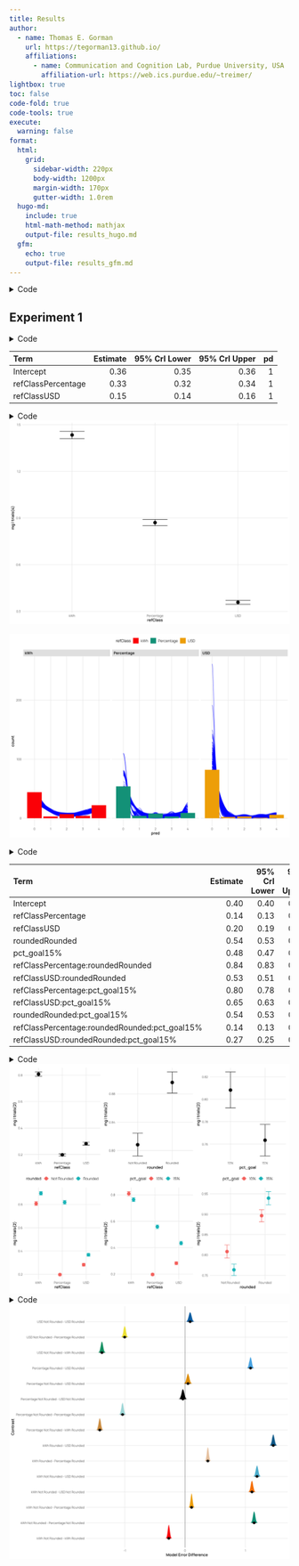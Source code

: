 ```yaml
---
title: Results
author:
  - name: Thomas E. Gorman
    url: https://tegorman13.github.io/
    affiliations:
      - name: Communication and Cognition Lab, Purdue University, USA
        affiliation-url: https://web.ics.purdue.edu/~treimer/
lightbox: true
toc: false
code-fold: true
code-tools: true
execute:
  warning: false
format:
  html:
    grid:
      sidebar-width: 220px
      body-width: 1200px
      margin-width: 170px
      gutter-width: 1.0rem
  hugo-md:
    include: true
    html-math-method: mathjax
    output-file: results_hugo.md
  gfm:
    echo: true
    output-file: results_gfm.md
---
```



<details class="code-fold">
<summary>Code</summary>

``` r
library(pacman)
pacman::p_load(dplyr,purrr,tidyr,here,tibble,brms,rstan,bayestestR,emmeans,tidybayes,modelsummary,
               ggplot2,gt,knitr,kableExtra,ggh4x,lme4,flextable)

options(digits=2, scipen=999, dplyr.summarise.inform=FALSE)
options(brms.backend="cmdstanr",mc.cores=4)

walk(c("fun_plot"), ~ source(here::here(paste0("Scripts/", .x, ".R"))))
theme_set(theme_nice())



s1 <- readRDS(here::here("data/s1_processed.rds"))

s1_agg <- s1 |> 
  filter(appliance !="Total kWh") |> 
  group_by(id,refClass,state,block,plan,calc,edu,pct_goal) |> 
  summarise(total_kWh = sum(value),orig_kWh=sum(family), 
            pct_change = round((orig_kWh-total_kWh)/orig_kWh,3), state_dif=mean(state_dif)) |> 
  mutate(matched_goal = (pct_change == pct_goal))

s1_agg4 <- s1_agg |> group_by(id,refClass,calc) |> 
  summarise(mg=sum(matched_goal),n=n(), pct=mg/n) 



s2_long <- readRDS(here::here("data/s2_processed.rds"))

s2_agg <- s2_long |> 
  filter(appliance != "TOTAL") |> 
  group_by(id, refClass, state, pct_goal, pct, rounded, block, plan, calc, edu) |> 
  summarise(
    total_kWh = sum(value),
    orig_kWh = sum(family),
    pct_change = round((orig_kWh - total_kWh) / orig_kWh, 3),
    state_dif = mean(state_dif),
    .groups = "drop"
  ) |>
  mutate(matched_goal = (pct_change == pct),
         matched_goal2 = abs(pct_change-pct)<.03)

s2_agg4 <- s2_agg |> group_by(id,refClass,calc) |> 
  summarise(mg=sum(matched_goal),n=n(), pct=mg/n) 

s2_agg2 <- s2_agg |> group_by(id,refClass,rounded,pct_goal,pct,calc) |> 
  summarise(mg=sum(matched_goal),n=n(), pct=mg/n) 
```

</details>

## Experiment 1

<details class="code-fold">
<summary>Code</summary>

``` r
##| label: tbl-s1-bb
##| tbl-cap: "E1. beta-binomial regression results


s1_bb1 <- brm(
  mg | trials(4) ~ refClass,
  family = beta_binomial(),
  cores=4,
  iter=5000,
  data = s1_agg4,
  file=paste0(here::here("data/model_cache",'s1_bb1.rds'))
)

mted1 <- as.data.frame(describe_posterior(s1_bb1, centrality = "Mean"))[, c(1,2,4,5,6)]
colnames(mted1) <- c("Term", "Estimate"," 95% CrI Lower", " 95% CrI Upper", "pd")

mted1 |>
  mutate(across(c("Estimate", " 95% CrI Lower", " 95% CrI Upper"), 
                \(x) plogis(x))) |>
  mutate(across(where(is.numeric), \(x) round(x, 3))) |>
  tibble::remove_rownames() |>
  mutate(Term = stringr::str_remove(Term, "b_")) |>
  kable(booktabs = TRUE)
```

</details>

| Term               | Estimate | 95% CrI Lower | 95% CrI Upper |  pd |
|:-------------------|---------:|--------------:|--------------:|----:|
| Intercept          |     0.36 |          0.35 |          0.36 |   1 |
| refClassPercentage |     0.33 |          0.32 |          0.34 |   1 |
| refClassUSD        |     0.15 |          0.14 |          0.16 |   1 |

<details class="code-fold">
<summary>Code</summary>

``` r
plot(conditional_effects(s1_bb1, effects="refClass"),points=FALSE)

posterior_predict(s1_bb1,ndraws=200) |> array_branch(margin=1) |> 
  map_dfr(
    function(yrep_iter){
      s1_agg4 %>% ungroup() |>  mutate(pred=yrep_iter)
    },
    .id='iter'
  ) |> mutate(iter=as.numeric(iter)) |> 
  ggplot(aes(pred, group=iter)) +
  # Scale density to match the count scale
  geom_line(stat='density', aes(y=..count..), 
            alpha=0.7, color='blue') +
  geom_bar(data=s1_agg4, aes(mg, fill=refClass),
           inherit.aes=FALSE) +
  facet_wrap(~refClass)
```

</details>
<img
src="results.markdown_strict_files/figure-markdown_strict/fig-s1-mg1-1.png"
id="fig-s1-mg1-1" alt="Figure 1: Study 1" />

<img
src="results.markdown_strict_files/figure-markdown_strict/fig-s1-mg1-2.png"
id="fig-s1-mg1-2" alt="Figure 2: Study 1" />

<details class="code-fold">
<summary>Code</summary>

``` r
##| label: tbl-s2-bb
##| tbl-cap: "Study 2. beta-binomial regression results
##| 
##| 


s2_bb2_r_g <- brm(
  mg | trials(2) ~ refClass*rounded*pct_goal,
  family = beta_binomial(),
  data = s2_agg2,
  cores=4,
  iter=5000,
  file=paste0(here::here("data/model_cache",'s2_bb2_r_g.rds'))
)

mted2 <- as.data.frame(describe_posterior(s2_bb2_r_g, centrality = "Mean"))[, c(1,2,4,5,6)]
colnames(mted2) <- c("Term", "Estimate"," 95% CrI Lower", " 95% CrI Upper", "pd")

mted2 |>
  mutate(across(c("Estimate", " 95% CrI Lower", " 95% CrI Upper"), 
                \(x) plogis(x))) |>
  mutate(across(where(is.numeric), \(x) round(x, 3))) |>
  tibble::remove_rownames() |>
  mutate(Term = stringr::str_remove(Term, "b_")) |>
  kable(booktabs = TRUE)
```

</details>

| Term | Estimate | 95% CrI Lower | 95% CrI Upper | pd |
|:-----------------------------------|-------:|------------:|------------:|---:|
| Intercept | 0.40 | 0.40 | 0.41 | 1 |
| refClassPercentage | 0.14 | 0.13 | 0.15 | 1 |
| refClassUSD | 0.20 | 0.19 | 0.20 | 1 |
| roundedRounded | 0.54 | 0.53 | 0.56 | 1 |
| pct_goal15% | 0.48 | 0.47 | 0.49 | 1 |
| refClassPercentage:roundedRounded | 0.84 | 0.83 | 0.85 | 1 |
| refClassUSD:roundedRounded | 0.53 | 0.51 | 0.55 | 1 |
| refClassPercentage:pct_goal15% | 0.80 | 0.78 | 0.81 | 1 |
| refClassUSD:pct_goal15% | 0.65 | 0.63 | 0.67 | 1 |
| roundedRounded:pct_goal15% | 0.54 | 0.53 | 0.56 | 1 |
| refClassPercentage:roundedRounded:pct_goal15% | 0.14 | 0.13 | 0.15 | 1 |
| refClassUSD:roundedRounded:pct_goal15% | 0.27 | 0.25 | 0.30 | 1 |

<details class="code-fold">
<summary>Code</summary>

``` r
# plot(conditional_effects(s2_bb2_r_g, 
#                          effects = "rounded:pct_goal", 
#                          conditions=make_conditions(s2_bb2_r_g,"refClass" )),
#      points=FALSE,plot=TRUE)

patchwork::wrap_plots(plot(conditional_effects(s2_bb2_r_g),points=FALSE,plot=FALSE))
```

</details>
<img
src="results.markdown_strict_files/figure-markdown_strict/fig-s2-mg1-1.png"
id="fig-s2-mg1" alt="Figure 3: Study 2" />

<details class="code-fold">
<summary>Code</summary>

``` r
condEffects <- function(m,xvar){
  m |> ggplot(aes(x = {{xvar}}, y = .value, color = refClass, fill = refClass)) + 
  stat_dist_pointinterval() + 
  stat_halfeye(alpha=.1, height=.5) +
  theme(legend.title=element_blank(),axis.text.x = element_text(angle = 45, hjust = 0.5, vjust = 0.5)) 
}

pe3td <- s2_agg2 |>  ggplot(aes(x =refClass, y = mg,fill=pct_goal)) +
    stat_summary(geom = "bar", position=position_dodge(), fun = mean) +
    stat_summary(geom = "errorbar", position=position_dodge(.9), fun.data = mean_se, width = .4, alpha = .7) + 
    facet_wrap(~rounded,ncol=1) +
  theme(legend.title=element_blank(),axis.text.x = element_text(angle = 45, hjust = 0.5, vjust = 0.5)) +
  labs(x="Band", y="Deviation From Target")


pe3ce <- s2_bb2_r_g |> emmeans( ~refClass *rounded*pct_goal, type="response") |>
  gather_emmeans_draws() |>
 condEffects(pct_goal) + labs(y="Absolute Deviation From Band", x="Band Type") + 
 facet_wrap(~refClass,ncol=1)


s2_bb2_r_g |> emmeans(pairwise ~ refClass * rounded, type="response") |> 
  pluck("contrasts") |>
  gather_emmeans_draws() |> 
  group_by(contrast,.draw) |> summarise(value=mean(.value), n=n()) |> 
   ggplot(aes(x=value,y=contrast,fill=contrast)) +
  stat_halfeye() + 
  geom_vline(xintercept=0, alpha=.5) +
  labs(x="Model Error Difference",y="Contrast") + theme(legend.position="none") 
```

</details>
<img
src="results.markdown_strict_files/figure-markdown_strict/fig-s2-mg2-1.png"
id="fig-s2-mg2" alt="Figure 4: Study 2" />
